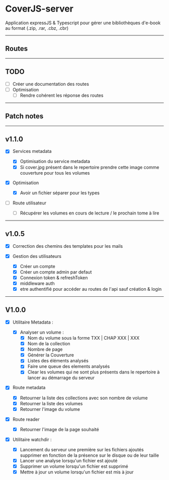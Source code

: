 # CoverJS-server

Application expressJS & Typescript pour gérer une bibliothèques
d'e-book au format (.zip, .rar, .cbz, .cbr)

---

## Routes

---

## TODO

-   [ ] Créer une documentation des routes
-   [ ] Optimisation
    -   [ ] Rendre cohérent les réponse des routes

---

## Patch notes

---

## v1.1.0

-   [x] Services metadata

    -   [x] Optimisation du service metadata
    -   [x] Si cover.jpg présent dans le repertoire prendre cette image comme couverture pour tous les volumes

-   [x] Optimisation
    -   [x] Avoir un fichier séparer pour les types
-   [ ] Route utilisateur
    -   [ ] Récupérer les volumes en cours de lecture / le prochain tome à lire

---

## v1.0.5

-   [x] Correction des chemins des templates pour les mails

-   [x] Gestion des utilisateurs
    -   [x] Créer un compte
    -   [x] Créer un compte admin par defaut
    -   [x] Connexion token & refreshToken
    -   [x] middleware auth
    -   [x] etre authentifié pour accéder au routes de l'api sauf création & login

---

## V1.0.0

-   [x] Utilitaire Metadata :

    -   [x] Analyser un volume :
        -   [x] Nom du volume sous la forme TXX | CHAP XXX | XXX
        -   [x] Nom de la collection
        -   [x] Nombre de page
        -   [x] Générer la Couverture
        -   [x] Listes des éléments analysés
        -   [x] Faire une queue des elements analysés
        -   [x] Clear les volumes qui ne sont plus présents dans le repertoire à lancer au démarrage du serveur

-   [x] Route metadata

    -   [x] Retourner la liste des collections avec son nombre de volume
    -   [x] Retourner la liste des volumes
    -   [x] Retourner l'image du volume

-   [x] Route reader

    -   [x] Retourner l'image de la page souhaité

-   [x] Utilitaire watchdir :
    -   [x] Lancement du serveur une première sur les fichiers ajoutés
            supprimer en fonction de la présence sur le disque ou de leur taille
    -   [x] Lancer une analyse lorsqu'un fichier est ajouté
    -   [x] Supprimer un volume lorsqu'un fichier est supprimé
    -   [x] Mettre à jour un volume lorsqu'un fichier est mis à jour
